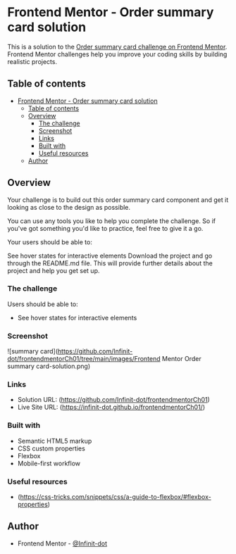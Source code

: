 # Frontend Mentor - Order summary card solution

This is a solution to the [Order summary card challenge on Frontend Mentor](https://www.frontendmentor.io/challenges/order-summary-component-QlPmajDUj). Frontend Mentor challenges help you improve your coding skills by building realistic projects.

## Table of contents

- [Frontend Mentor - Order summary card solution](#frontend-mentor---order-summary-card-solution)
  - [Table of contents](#table-of-contents)
  - [Overview](#overview)
    - [The challenge](#the-challenge)
    - [Screenshot](#screenshot)
    - [Links](#links)
    - [Built with](#built-with)
    - [Useful resources](#useful-resources)
  - [Author](#author)

## Overview

Your challenge is to build out this order summary card component and get it looking as close to the design as possible.

You can use any tools you like to help you complete the challenge. So if you've got something you'd like to practice, feel free to give it a go.

Your users should be able to:

See hover states for interactive elements
Download the project and go through the README.md file. This will provide further details about the project and help you get set up.

### The challenge

Users should be able to:

- See hover states for interactive elements

### Screenshot

![summary card](<https://github.com/Infinit-dot/frontendmentorCh01/tree/main/images/Frontend> Mentor Order summary card-solution.png)

### Links

- Solution URL: (<https://github.com/Infinit-dot/frontendmentorCh01>)
- Live Site URL: (<https://infinit-dot.github.io/frontendmentorCh01/>)

### Built with

- Semantic HTML5 markup
- CSS custom properties
- Flexbox
- Mobile-first workflow

### Useful resources

- (<https://css-tricks.com/snippets/css/a-guide-to-flexbox/#flexbox-properties>)

## Author

- Frontend Mentor - [@Infinit-dot](https://www.frontendmentor.io/profile/Infinit-dot)
